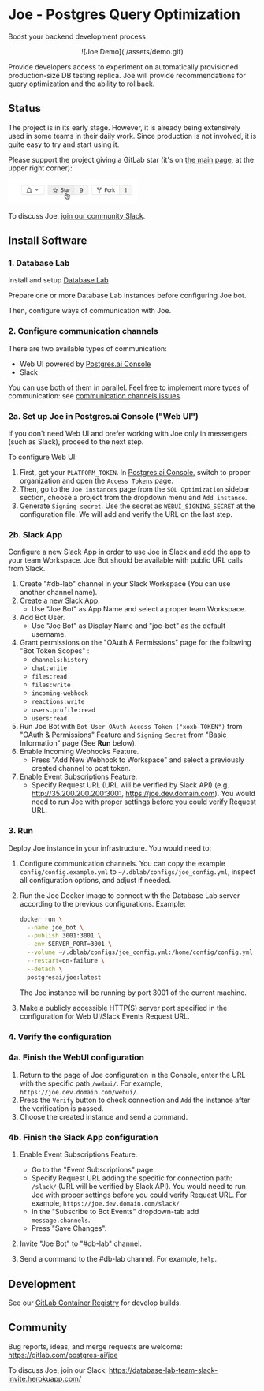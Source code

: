 # Joe - Postgres Query Optimization
Boost your backend development process

<div align="center">
    ![Joe Demo](./assets/demo.gif)
</div>

Provide developers access to experiment on automatically provisioned
production-size DB testing replica. Joe will provide recommendations
for query optimization and the ability to rollback.

## Status

The project is in its early stage. However, it is already being extensively used
in some teams in their daily work. Since production is not involved, it is
quite easy to try and start using it.

Please support the project giving a GitLab star (it's on [the main page](https://gitlab.com/postgres-ai/joe),
at the upper right corner):

![Add a star](./assets/star.gif)

To discuss Joe, [join our community Slack](https://database-lab-team-slack-invite.herokuapp.com/).

## Install Software

### 1. Database Lab
Install and setup [Database Lab](https://gitlab.com/postgres-ai/database-lab)
 
Prepare one or more Database Lab instances before configuring Joe bot.

Then, configure ways of communication with Joe.

### 2. Configure communication channels

There are two available types of communication:
- Web UI powered by [Postgres.ai Console](https://postgres.ai/console/)
- Slack

You can use both of them in parallel. Feel free to implement more types of communication: see [communication channels issues](https://gitlab.com/postgres-ai/joe/-/issues?label_name%5B%5D=Communication+channel).

### 2a. Set up Joe in Postgres.ai Console ("Web UI")
If you don't need Web UI and prefer working with Joe only in messengers (such as Slack), proceed to the next step.

To configure Web UI:

1. First, get your `PLATFORM_TOKEN`. In [Postgres.ai Console](https://postgres.ai/console/), switch to proper organization and open the `Access Tokens` page.
1. Then, go to the `Joe instances` page from the `SQL Optimization` sidebar section, choose a project from the dropdown menu and `Add instance`.
1. Generate `Signing secret`. Use the secret as `WEBUI_SIGNING_SECRET` at the configuration file. We will add and verify the URL on the last step.


### 2b. Slack App
Configure a new Slack App in order to use Joe in Slack and add the app to your
team Workspace. Joe Bot should be available with public URL calls from Slack.
1. Create "#db-lab" channel in your Slack Workspace (You can use another channel name).
1. [Create a new Slack App](https://api.slack.com/apps?new_app=1).
    * Use "Joe Bot" as App Name and select a proper team Workspace.
1. Add Bot User.
    * Use "Joe Bot" as Display Name and "joe-bot" as the default username.
1. Grant permissions on the "OAuth & Permissions" page for the following "Bot Token Scopes" :
    * `channels:history`
    * `chat:write`
    * `files:read`
    * `files:write`
    * `incoming-webhook`
    * `reactions:write`
    * `users.profile:read`
    * `users:read`
1. Run Joe Bot with `Bot User OAuth Access Token ("xoxb-TOKEN")` from "OAuth & Permissions" Feature and `Signing Secret` from "Basic Information" page (See **Run** below).
1. Enable Incoming Webhooks Feature.
    * Press "Add New Webhook to Workspace" and select a previously created channel to post token.
1. Enable Event Subscriptions Feature.
    * Specify Request URL (URL will be verified by Slack API) (e.g. http://35.200.200.200:3001, https://joe.dev.domain.com). You would need to run Joe with proper settings before you could verify Request URL.

### 3. Run
Deploy Joe instance in your infrastructure. You would need to:

1. Configure communication channels. You can copy the example `config/config.example.yml` to `~/.dblab/configs/joe_config.yml`, inspect all configuration options, and adjust if needed.
   
1. Run the Joe Docker image to connect with the Database Lab server according to the previous configurations. 
    Example:

    ```bash
    docker run \
      --name joe_bot \
      --publish 3001:3001 \
      --env SERVER_PORT=3001 \
      --volume ~/.dblab/configs/joe_config.yml:/home/config/config.yml \
      --restart=on-failure \
      --detach \
      postgresai/joe:latest
    ``` 
    The Joe instance will be running by port 3001 of the current machine.
    
1. Make a publicly accessible HTTP(S) server port specified in the configuration for Web UI/Slack Events Request URL.

### 4. Verify the configuration

### 4a. Finish the WebUI configuration

1. Return to the page of Joe configuration in the Console, enter the URL with the specific path `/webui/`. For example, `https://joe.dev.domain.com/webui/`.
1. Press the `Verify` button to check connection and `Add` the instance after the verification is passed.
1. Choose the created instance and send a command.


### 4b. Finish the Slack App configuration
1. Enable Event Subscriptions Feature.
    * Go to the "Event Subscriptions" page.
    * Specify Request URL adding the specific for connection path: `/slack/` (URL will be verified by Slack API). You would need to run Joe with proper settings before you could verify Request URL. For example, `https://joe.dev.domain.com/slack/`
    * In the "Subscribe to Bot Events" dropdown-tab add `message.channels`.
    * Press "Save Changes".

1. Invite "Joe Bot" to "#db-lab" channel.
1. Send a command to the #db-lab channel. For example, `help`.


## Development
See our [GitLab Container Registry](https://gitlab.com/postgres-ai/joe/container_registry) for develop builds. 

## Community

Bug reports, ideas, and merge requests are welcome: https://gitlab.com/postgres-ai/joe

To discuss Joe, join our Slack: https://database-lab-team-slack-invite.herokuapp.com/
